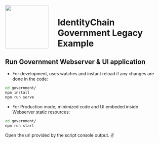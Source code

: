 <img src="https://id-chain.github.io/square-logo300x300.png" align="left" height="140px" style="margin-right: 30px;" />

# IdentityChain Government Legacy Example

## Run Government Webserver & UI application

- For development, uses watches and instant reload if any changes are done in the code:

```bash
cd government/
npm install
npm run serve
```

- For Production mode, minimized code and UI embeded inside Webserver static resources:

```bash
cd government/
npm run start
```

Open the url provided by the script console output. :v:
